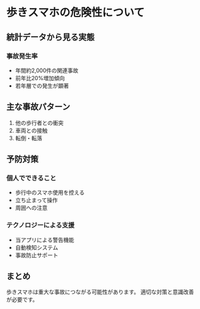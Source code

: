 # 歩きスマホの危険性について

## 統計データから見る実態

### 事故発生率
- 年間約2,000件の関連事故
- 前年比20%増加傾向
- 若年層での発生が顕著

## 主な事故パターン

1. 他の歩行者との衝突
2. 車両との接触
3. 転倒・転落

## 予防対策

### 個人でできること
- 歩行中のスマホ使用を控える
- 立ち止まって操作
- 周囲への注意

### テクノロジーによる支援
- 当アプリによる警告機能
- 自動検知システム
- 事故防止サポート

## まとめ

歩きスマホは重大な事故につながる可能性があります。
適切な対策と意識改善が必要です。